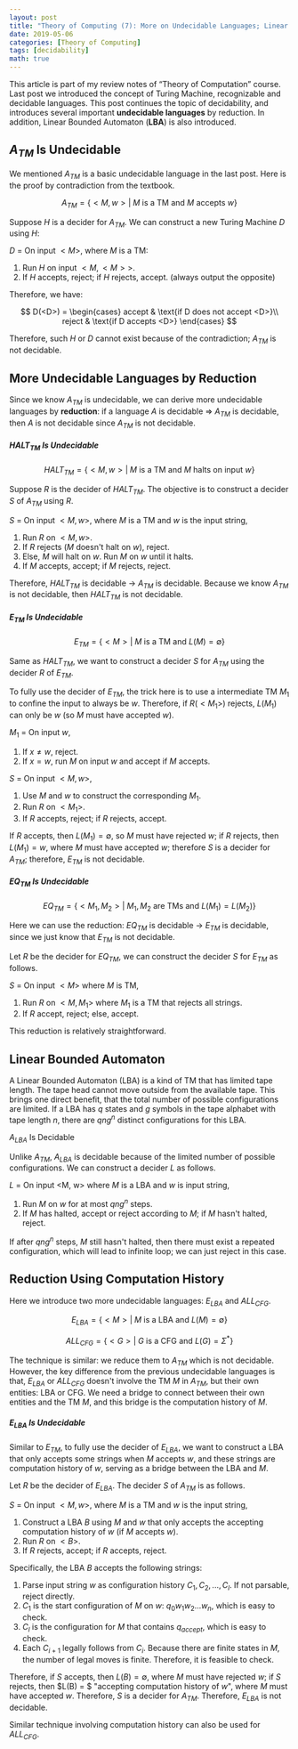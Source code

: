 ```yaml
---
layout: post
title: "Theory of Computing (7): More on Undecidable Languages; Linear Bounded Automaton"
date: 2019-05-06
categories: [Theory of Computing]
tags: [decidability]
math: true
---
```


This article is part of my review notes of “Theory of Computation” course. Last post we introduced the concept of Turing Machine, recognizable and decidable languages. This post continues the topic of decidability, and introduces several important **undecidable languages** by reduction. In addition, Linear Bounded Automaton (**LBA**) is also introduced.

## $A_{TM}$ Is Undecidable

We mentioned $A_{TM}$ is a basic undecidable language in the last post. Here is the proof by contradiction from the textbook.

$$A_{TM} = \{ <M,w> | \;M \text{ is a TM and } M \text{ accepts } w \}$$

Suppose $H$ is a decider for $A_{TM}$. We can construct a new Turing Machine $D$ using $H$:

$D$ = On input $<M>$, where $M$ is a TM:
1. Run $H$ on input $<M, <M>>$.
2. If $H$ accepts, reject; if $H$ rejects, accept. (always output the opposite)

Therefore, we have:

$$
D(<D>) =
\begin{cases}
accept & \text{if D does not accept <D>}\\
reject & \text{if D accepts <D>}
\end{cases}
$$

Therefore, such $H$ or $D$ cannot exist because of the contradiction; $A_{TM}$ is not decidable.

## More Undecidable Languages by Reduction

Since we know $A_{TM}$ is undecidable, we can derive more undecidable languages by **reduction**: if a language $A$ is decidable $\Rightarrow$ $A_{TM}$ is decidable, then $A$ is not decidable since $A_{TM}$ is not decidable.

##### $HALT_{TM}$ Is Undecidable

$$HALT_{TM} = \{ <M, w> | \; M \text{ is a TM and } M \text{ halts on input } w\}$$

Suppose $R$ is the decider of $HALT_{TM}$. The objective is to construct a decider $S$ of $A_{TM}$ using $R$.

$S$ = On input $<M, w>$, where $M$ is a TM and $w$ is the input string,
1. Run $R$ on $<M,w>$.
2. If $R$ rejects ($M$ doesn't halt on $w$), reject.
3. Else, $M$ will halt on $w$. Run $M$ on $w$ until it halts.
4. If $M$ accepts, accept; if $M$ rejects, reject.

Therefore, $HALT_{TM}$ is decidable $\to$ $A_{TM}$ is decidable. Because we know $A_{TM}$ is not decidable, then $HALT_{TM}$ is not decidable.

##### $E_{TM}$ Is Undecidable

$$E_{TM} = \{<M> | \; M \text{ is a TM and } L(M) =\emptyset \}$$

Same as $HALT_{TM}$, we want to construct a decider $S$ for $A_{TM}$ using the decider $R$ of $E_{TM}$.

To fully use the decider of $E_{TM}$, the trick here is to use a intermediate TM $M_1$ to confine the input to always be $w$. Therefore, if $R(<M_1>)$ rejects, $L(M_1)$ can only be $w$ (so $M$ must have accepted $w$).

$M_1$ = On input $w$,
1. If $x \neq w$, reject.
2. If $x = w$, run $M$ on input $w$ and accept if $M$ accepts.

$S$ = On input $<M, w>$,
1. Use $M$ and $w$ to construct the corresponding $M_1$.
2. Run $R$ on $<M_1>$.
3. If $R$ accepts, reject; if $R$ rejects, accept.

If $R$ accepts, then $L(M_1) = \emptyset$, so $M$ must have rejected $w$; if $R$ rejects, then $L(M_1) = w$, where $M$ must have accepted $w$; therefore $S$ is a decider for $A_{TM}$; therefore, $E_{TM}$ is not decidable.

##### $EQ_{TM}$ Is Undecidable

$$EQ_{TM} = \{ <M_1, M_2> | \; M_1, M_2 \text{ are TMs and } L(M_1) = L(M_2) \}$$

Here we can use the reduction: $EQ_{TM}$ is decidable $\to$ $E_{TM}$ is decidable, since we just know that $E_{TM}$ is not decidable.

Let $R$ be the decider for $EQ_{TM}$, we can construct the decider $S$ for $E_{TM}$ as follows.

$S$ = On input $<M>$ where $M$ is TM,

1. Run $R$ on $<M, M_1>$ where $M_1$ is a TM that rejects all strings.
2. If $R$ accept, reject; else, accept.

This reduction is relatively straightforward. 

## Linear Bounded Automaton

A Linear Bounded Automaton (LBA) is a kind of TM that has limited tape length. The tape head cannot move outside from the available tape. This brings one direct benefit, that the total number of possible configurations are limited. If a LBA has $q$ states and $g$ symbols in the tape alphabet with tape length $n$, there are $qng^n$ distinct configurations for this LBA.

$A_{LBA}$ Is Decidable

Unlike $A_{TM}$, $A_{LBA}$ is decidable because of the limited number of possible configurations. We can construct a decider $L$ as follows.

$L$ = On input <M, w> where $M$ is a LBA and $w$ is input string,
1. Run $M$ on $w$ for at most $qng^n$ steps.
2. If $M$ has halted, accept or reject according to $M$; if $M$ hasn't halted, reject.

If after $qng^n$ steps, $M$ still hasn't halted, then there must exist a repeated configuration, which will lead to infinite loop; we can just reject in this case.

## Reduction Using Computation History

Here we introduce two more undecidable languages: $E_{LBA}$ and $ALL_{CFG}$.

$$E_{LBA} = \{ <M> | \; M \text{ is a LBA and } L(M) = \emptyset \}$$

$$ALL_{CFG} = \{ <G> | \; G \text{ is a CFG and } L(G) = \Sigma^* \}$$

The technique is similar: we reduce them to $A_{TM}$ which is not decidable. However, the key difference from the previous undecidable languages is that, $E_{LBA}$ or $ALL_{CFG}$ doesn't involve the TM $M$ in $A_{TM}$, but their own entities: LBA or CFG. We need a bridge to connect between their own entities and the TM $M$, and this bridge is the computation history of $M$.

##### $E_{LBA}$ Is Undecidable

Similar to $E_{TM}$, to fully use the decider of $E_{LBA}$, we want to construct a LBA that only accepts some strings when $M$ accepts $w$, and these strings are computation history of $w$, serving as a bridge between the LBA and $M$.

Let $R$ be the decider of $E_{LBA}$. The decider $S$ of $A_{TM}$ is as follows.

$S$ = On input $<M, w>$, where $M$ is a TM and $w$ is the input string,

1. Construct a LBA $B$ using $M$ and $w$ that only accepts the accepting computation history of $w$ (if $M$ accepts $w$).
2. Run $R$ on $<B>$.
3. If $R$ rejects, accept; if $R$ accepts, reject.

Specifically, the LBA $B$ accepts the following strings:

1. Parse input string $w$ as configuration history $C_1, C_2, ..., C_l$. If not parsable, reject directly.
2. $C_1$ is the start configuration of $M$ on $w$: $q_0 w_1 w_2 ... w_n$, which is easy to check.
3. $C_l$ is the configuration for $M$ that contains $q_{accept}$, which is easy to check.
4. Each $C_{i+1}$ legally follows from $C_i$. Because there are finite states in $M$, the number of legal moves is finite. Therefore, it is feasible to check.

Therefore, if $S$ accepts, then $L(B) = \emptyset$, where $M$ must have rejected $w$; if $S$ rejects, then $L(B) = $ "accepting computation history of $w$", where $M$ must have accepted $w$. Therefore, $S$ is a decider for $A_{TM}$. Therefore, $E_{LBA}$ is not decidable.

Similar technique involving computation history can also be used for $ALL_{CFG}$.
